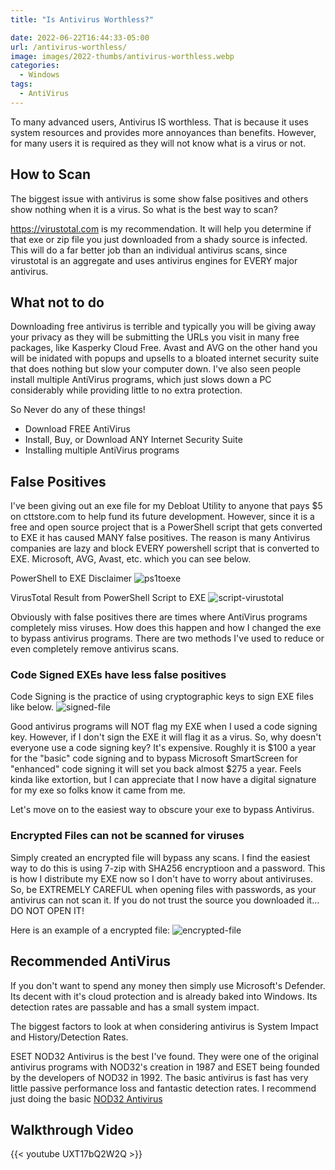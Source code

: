 ```yaml
---
title: "Is Antivirus Worthless?"

date: 2022-06-22T16:44:33-05:00
url: /antivirus-worthless/
image: images/2022-thumbs/antivirus-worthless.webp
categories:
  - Windows
tags:
  - AntiVirus
---
```

To many advanced users, Antivirus IS worthless. That is because it uses system resources and provides more annoyances than benefits. However, for many users it is required as they will not know what is a virus or not. 
<!--more-->

## How to Scan

The biggest issue with antivirus is some show false positives and others show nothing when it is a virus. So what is the best way to scan? 

<https://virustotal.com> is my recommendation. It will help you determine if that exe or zip file you just downloaded from a shady source is infected. This will do a far better job than an individual antivirus scans, since virustotal is an aggregate and uses antivirus engines for EVERY major antivirus. 

## What not to do

Downloading free antivirus is terrible and typically you will be giving away your privacy as they will be submitting the URLs you visit in many free packages, like Kasperky Cloud Free. Avast and AVG on the other hand you will be inidated with popups and upsells to a bloated internet security suite that does nothing but slow your computer down. I've also seen people install multiple AntiVirus programs, which just slows down a PC considerably while providing little to no extra protection. 

So Never do any of these things!
- Download FREE AntiVirus
- Install, Buy, or Download ANY Internet Security Suite
- Installing multiple AntiVirus programs

## False Positives

I've been giving out an exe file for my Debloat Utility to anyone that pays $5 on cttstore.com to help fund its future development. However, since it is a free and open source project that is a PowerShell script that gets converted to EXE it has caused MANY false positives. The reason is many Antivirus companies are lazy and block EVERY powershell script that is converted to EXE. Microsoft, AVG, Avast, etc. which you can see below. 

PowerShell to EXE Disclaimer
![ps1toexe](/images/2022/antivirus-worthless/virus-ps1-exe.webp)

VirusTotal Result from PowerShell Script to EXE
![script-virustotal](/images/2022/antivirus-worthless/script-virus.webp)

Obviously with false positives there are times where AntiVirus programs completely miss viruses. How does this happen and how I changed the exe to bypass antivirus programs. There are two methods I've used to reduce or even completely remove antivirus scans. 

### Code Signed EXEs have less false positives

Code Signing is the practice of using cryptographic keys to sign EXE files like below. 
![signed-file](/images/2022/antivirus-worthless/signed-file.webp)

Good antivirus programs will NOT flag my EXE when I used a code signing key. However, if I don't sign the EXE it will flag it as a virus. So, why doesn't everyone use a code signing key? It's expensive. Roughly it is $100 a year for the "basic" code signing and to bypass Microsoft SmartScreen for "enhanced" code signing it will set you back almost $275 a year. Feels kinda like extortion, but I can appreciate that I now have a digital signature for my exe so folks know it came from me. 

Let's move on to the easiest way to obscure your exe to bypass Antivirus.

### Encrypted Files can not be scanned for viruses

Simply created an encrypted file will bypass any scans. I find the easiest way to do this is using 7-zip with SHA256 encryptioon and a password. This is how I distribute my EXE now so I don't have to worry about antiviruses. So, be EXTREMELY CAREFUL when opening files with passwords, as your antivirus can not scan it. If you do not trust the source you downloaded it... DO NOT OPEN IT!

Here is an example of a encrypted file:
![encrypted-file](/images/2022/antivirus-worthless/encrypted-file.webp)

## Recommended AntiVirus

If you don't want to spend any money then simply use Microsoft's Defender. Its decent with it's cloud protection and is already baked into Windows. Its detection rates are passable and has a small system impact. 

The biggest factors to look at when considering antivirus is System Impact and History/Detection Rates. 

ESET NOD32 Antivirus is the best I've found. They were one of the original antivirus programs with NOD32's creation in 1987 and ESET being founded by the developers of NOD32 in 1992. The basic antivirus is fast has very little passive performance loss and fantastic detection rates. I recommend just doing the basic [NOD32 Antivirus](https://www.jdoqocy.com/click-100287975-15083621)

## Walkthrough Video

{{< youtube UXT17bQ2W2Q >}}

